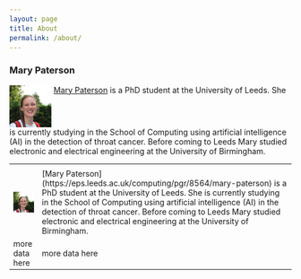 ```yaml
---
layout: page
title: About
permalink: /about/
---
```


### Mary Paterson
<img style="vertical-align: top;" width="75" src="/images/Profile.jpg"> [Mary Paterson](https://eps.leeds.ac.uk/computing/pgr/8564/mary-paterson) is a PhD student at the University of Leeds. She is currently studying in the School of Computing using artificial intelligence (AI) in the detection of throat cancer. Before coming to Leeds Mary studied electronic and electrical engineering at the University of Birmingham. 

<table>
<tbody>
<tr>
<th></th>
<th></th>
</tr>
<tr>
<td><img style="vertical-align: top;" width="75" src="/images/Profile.jpg"></td>
<td>[Mary Paterson](https://eps.leeds.ac.uk/computing/pgr/8564/mary-paterson) is a PhD student at the University of Leeds. She is currently studying in the School of Computing using artificial intelligence (AI) in the detection of throat cancer. Before coming to Leeds Mary studied electronic and electrical engineering at the University of Birmingham. 
</td>
</tr>
<tr>
<td>more data here</td>
<td>more data here</td>
</tr>
</tbody>
</table>
